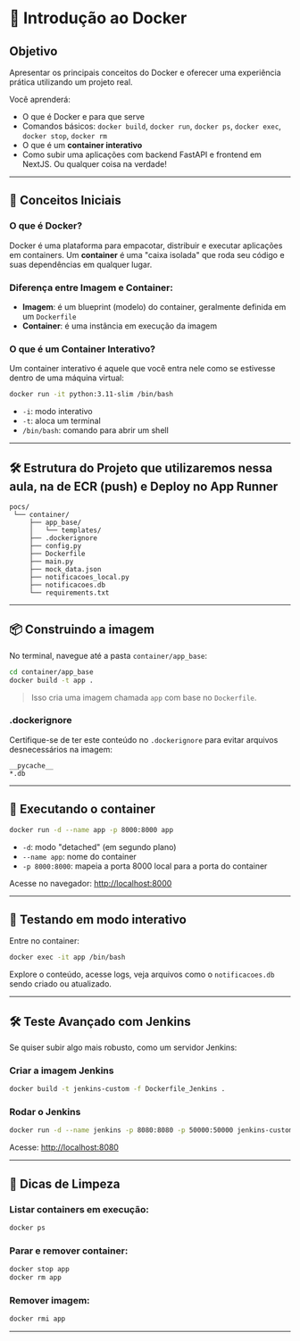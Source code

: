 # 🐳 Introdução ao Docker

## Objetivo

Apresentar os principais conceitos do Docker e oferecer uma experiência prática utilizando um projeto real.

Você aprenderá:

* O que é Docker e para que serve
* Comandos básicos: `docker build`, `docker run`, `docker ps`, `docker exec`, `docker stop`, `docker rm`
* O que é um **container interativo**
* Como subir uma aplicações com backend FastAPI e frontend em NextJS. Ou qualquer coisa na verdade!

---

## 🧠 Conceitos Iniciais

### O que é Docker?

Docker é uma plataforma para empacotar, distribuir e executar aplicações em containers. Um **container** é uma "caixa isolada" que roda seu código e suas dependências em qualquer lugar.

### Diferença entre Imagem e Container:

* **Imagem**: é um blueprint (modelo) do container, geralmente definida em um `Dockerfile`
* **Container**: é uma instância em execução da imagem

### O que é um Container Interativo?

Um container interativo é aquele que você entra nele como se estivesse dentro de uma máquina virtual:

```bash
docker run -it python:3.11-slim /bin/bash
```

* `-i`: modo interativo
* `-t`: aloca um terminal
* `/bin/bash`: comando para abrir um shell

---

## 🛠️ Estrutura do Projeto que utilizaremos nessa aula, na de ECR (push) e Deploy no App Runner

```
pocs/
 └── container/
     ├── app_base/
     │   └── templates/
     ├── .dockerignore
     ├── config.py
     ├── Dockerfile
     ├── main.py
     ├── mock_data.json
     ├── notificacoes_local.py
     ├── notificacoes.db
     └── requirements.txt
```

---

## 📦 Construindo a imagem

No terminal, navegue até a pasta `container/app_base`:

```bash
cd container/app_base
docker build -t app .
```

> Isso cria uma imagem chamada `app` com base no `Dockerfile`.

### .dockerignore

Certifique-se de ter este conteúdo no `.dockerignore` para evitar arquivos desnecessários na imagem:

```
__pycache__
*.db
```

---

## 🚀 Executando o container

```bash
docker run -d --name app -p 8000:8000 app
```

* `-d`: modo "detached" (em segundo plano)
* `--name app`: nome do container
* `-p 8000:8000`: mapeia a porta 8000 local para a porta do container

Acesse no navegador: [http://localhost:8000](http://localhost:8000)

---

## 🧪 Testando em modo interativo

Entre no container:

```bash
docker exec -it app /bin/bash
```

Explore o conteúdo, acesse logs, veja arquivos como o `notificacoes.db` sendo criado ou atualizado.

---

## 🛠️ Teste Avançado com Jenkins

Se quiser subir algo mais robusto, como um servidor Jenkins:

### Criar a imagem Jenkins

```bash
docker build -t jenkins-custom -f Dockerfile_Jenkins .
```

### Rodar o Jenkins

```bash
docker run -d --name jenkins -p 8080:8080 -p 50000:50000 jenkins-custom
```

Acesse: [http://localhost:8080](http://localhost:8080)

---

## 🧹 Dicas de Limpeza

### Listar containers em execução:

```bash
docker ps
```

### Parar e remover container:

```bash
docker stop app
docker rm app
```

### Remover imagem:

```bash
docker rmi app
```

---
